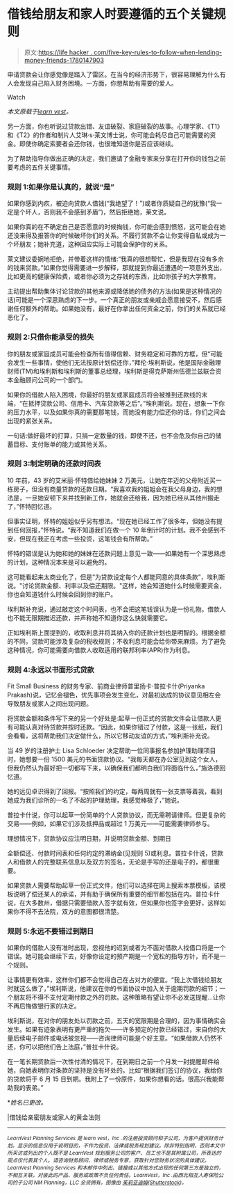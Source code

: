 # 借钱给朋友和家人时要遵循的五个关键规则

> 原文:[https://life hacker . com/five-key-rules-to-follow-when-lending-money-friends-1780147903](https://lifehacker.com/five-key-rules-to-follow-when-lending-money-to-friends-1780147903)

申请贷款会让你感觉像是踏入了雷区。在当今的经济形势下，很容易理解为什么有人会发现自己陷入财务困境。一方面，你想帮助有需要的爱人。

Watch

*本文原载于*[*learn vest*](https://www.learnvest.com/2016/06/the-right-way-to-lend-money-to-friends-and-family/)*。*

另一方面，你也听说过贷款出错、友谊破裂、家庭破裂的故事。心理学家、《T1》和《T2》的作者和制片人艾琳·s·莱文博士说，你可能会耗尽自己可能需要的资金。即使你确定索要者会还你钱，也很难知道你是否应该继续。

为了帮助指导你做出正确的决定，我们邀请了金融专家来分享在打开你的钱包之前要考虑的五件关键事情。

### 规则 1:如果你是认真的，就说“是”

如果你感到内疚，被迫向贷款人借钱(“我绝望了！”)或者你质疑自己的犹豫(“我一定是个坏人，否则我不会感到矛盾”)，然后拒绝她，莱文说。

如果你真的在不确定自己是否愿意的时候掏钱，你可能会感到愤怒，这可能会在她还没来得及报答你的时候破坏你们的关系。不履行贷款不会让你变得自私或成为一个坏朋友；她补充道，这种回应实际上可能会保护你的关系。

莱文建议委婉地拒绝，并带着这样的情绪:“我真的很想帮忙，但是我现在没有多余的钱来贷款。”如果你觉得需要进一步解释，那就提到你最近遭遇的一项意外支出，比如更高的健康保险费，或者你必须为之存钱的东西，比如你孩子的大学教育。

主动提出帮助集体讨论贷款的其他来源或降低她的债务的方法(如果是这种情况的话)可能是一个深思熟虑的下一步。一个真正的朋友或亲戚会愿意接受不，然后感谢任何额外的帮助。如果她没有，最好在你拿出任何资金之前，你们的关系就已经恶化了。

### 规则 2:只借你能承受的损失

你的朋友或家庭成员可能会检查所有值得信赖、财务稳定和可靠的方框，但“可能会发生一些事情，使他们无法按原计划偿还你，”拜伦·埃利斯说，他是国际金融理财师(TM)和埃利斯和埃利斯的董事总经理，埃利斯是得克萨斯州伍德兰兹联合资本金融顾问公司的一个部门。

如果你的借款人陷入困境，你最好的朋友或家庭成员将会被推到还款线的末端，“在抵押贷款公司、信用卡、汽车贷款等之后”。”埃利斯说。现在，想象一下你的压力水平，以及如果你真的需要那笔钱，而她没有能力偿还你的话，你们之间会出现的紧张关系。

一句话:做好最坏的打算，只捐一定数量的钱，即使不还，也不会危及你自己的储蓄目标、支付账单的能力或其他关系。

### **规则 3:制定明确的还款时间表**

10 年前，43 岁的艾米丽·怀特借给她妹妹 2 万美元，让她在年迈的父母附近买一栋房子，但没有商量贷款的还款日期。“我喜欢我的姐姐会在我父母身边，我的想法是，一旦她安顿下来并找到新工作，她就会还给我，因为她已经从其他州搬走了，”怀特回忆道。

但事实证明，怀特的姐姐似乎另有想法。“现在她已经工作了很多年，但她没有提到任何回报，”怀特说。“我不知道我们在做一个 10 年倒计时的计划。我不会感到不安，但现在我正在考虑一些投资，这笔钱会有所帮助。”

怀特的错误是认为她和她的妹妹在还款问题上意见一致——如果她有一个深思熟虑的计划，这种情况本来是可以避免的。

这可能看起来太商业化了，但是“为贷款设定每个人都能同意的具体条款”，埃利斯说。"讨论贷款金额、利率以及偿还期限。"这样，她会知道她什么时候需要资金，你也会知道钱什么时候会回到你的账户。

埃利斯补充说，通过敲定这个时间表，也不会把这笔钱误认为是一份礼物。借款人也不能无限期推迟还款，并声称她不知道你这么快就需要它。

正如埃利斯上面提到的，收取利息并将其纳入你的还款计划也是明智的。根据金额的不同，贷款可能涉及复杂的税收规则；不收利息可能会给你带来麻烦。为了避免这种情况，你可能需要向借款人收取适用的联邦利率(APR)作为利息。

### **规则 4:永远以书面形式贷款**

Fit Small Business 的财务专家、前商业律师普里扬卡·普拉卡什(Priyanka Prakash)说，记忆会褪色，优先事项会发生变化，对最初达成的协议意见相左会导致朋友或家人之间出现问题。

将贷款金额和条件写下来的另一个好处是:起草一份正式的贷款文件会让借款人更有可能认真对待贷款并按时还款。“因此，如果你错过了付款，这是一张纸，我们会看看，这将帮助我们决定做什么，所以它移动友谊的方式，”埃利斯补充说。

当 49 岁的注册护士 Lisa Schloeder 决定帮助一位同事报名参加护理助理项目时，她想要一份 1500 美元的书面贷款协议。“我每天都在办公室见到这个女人，但我仍然认为最好把一切都写下来，以确保我们都明白我们将面临什么，”施洛德回忆道。

她的远见卓识得到了回报。“按照我们的约定，每两周就有一张支票等着我，看到她成为我们诊所的一名了不起的护理助理，我感觉棒极了，”她说。

普拉卡什说，你可以起草一份简单的个人贷款协议，而无需聘请律师。但更复杂的交易——例如，如果它们涉及抵押品或超过 1 万美元——可能需要律师参与。

理想情况下，贷款协议应注明日期，并说明贷款金额、到期日

全额偿还、付款时间表和任何约定的滞纳金(见规则 5)或利息。普拉卡什说，贷款人和借款人的完整联系信息以及双方的签名，无论是手写的还是电子的，都很重要。

如果贷款人需要帮助起草一份正式文件，他们可以选择在网上搜索本票模板，该模板说明了偿还某人的承诺，并有助于确保所有重要的细节都包括在内。普拉卡什说，在大多数州，借据只需要借款人签字就有效，但如果你也签字会更好，这样如果你不得不去法院，双方的意图都很清楚。

### 规则 5:永远不要错过到期日

如果你的借款人没有准时出现，忽视他的迟到或者为不面对借款人找借口将是一个错误。她可能会继续下去，好像你设定的预产期是一个宽松的指导方针，而不是一个规则。

让事情更有效率，这样你们都不会觉得自己在占对方的便宜。“我上次借钱给朋友时就这么做了，”埃利斯说，他建议在你的书面协议中加入关于逾期罚款的细节；一个朋友将不得不支付定期付款之外的罚款。这种策略有望让你不必发送提醒...让你不再后悔做银行家的决定。

埃利斯说，在对你的朋友处以罚款之前，五天的宽限期是合理的，因为事情确实会发生。如果有迹象表明有更严重的拖欠——许多预定的付款已经错过，来自你的大量后续电子邮件或电话被忽视——咨询律师可能是个好主意。“如果借款人仍然不还，你可以把他们告上法庭，”普拉卡什说。

在一笔长期贷款后一次性付清的情况下，在到期日之前一个月发一封提醒邮件给她，向她表明你对条款的坚持是没有坏处的。比如“根据我们签订的协议，我给你的贷款将于 6 月 15 日到期。我附上了一份原件，如果你想看的话。很高兴我能帮助我的表弟。”

**姓名已更改。*

|借钱给亲密朋友或家人的黄金法则

* * *

<small>*LearnVest Planning Services 是 learn vest，Inc .的注册投资顾问和子公司，为客户提供财务计划。显示的信息仅用于说明目的，不作为投资、法律或税务规划建议。除非特别指明，否则本文中所采访或列出的个人既不是 LearnVest 规划服务公司的客户、员工也不是其附属公司，所表达的观点仅代表其个人。请咨询财务顾问、律师或税务专家，获取针对您财务状况的具体建议。LearnVest Planning Services 和本邮件中列出、链接或以其他方式出现的任何第三方是独立的，不相互关联，对彼此的产品、服务或政策不负任何责任。LearnVest，Inc .由西北相互人寿保险公司的子公司 NM Planning，LLC 全资拥有。图像由*</small> [<small>*茱莉亚迪姆*</small>](http://www.shutterstock.com/pic-249595672/stock-vector-businessman-takes-bag-of-money-from-another-businessman.html)<small>*(*</small>[<small>*Shutterstock*</small>](http://shutterstock.com)<small>*)。*</small>
